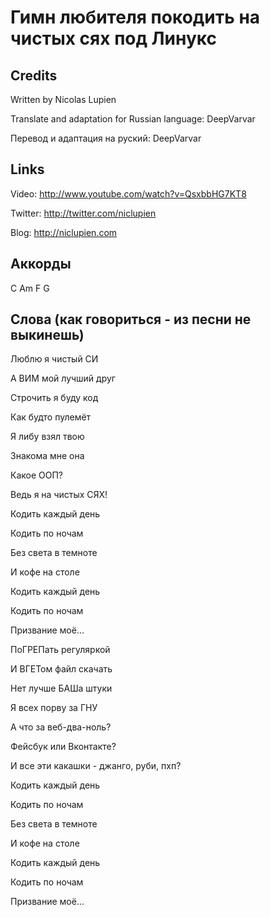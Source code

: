 Гимн любителя покодить на чистых сях под Линукс
==========================

Credits
-------

Written by Nicolas Lupien

Translate and adaptation for Russian language: DeepVarvar

Перевод и адаптация на руский: DeepVarvar


Links
-----

Video: <http://www.youtube.com/watch?v=QsxbbHG7KT8>

Twitter: <http://twitter.com/niclupien>

Blog: <http://niclupien.com>


Аккорды
------

C Am F G


Слова (как говориться - из песни не выкинешь)
------

Люблю я чистый СИ

А ВИМ мой лучший друг

Строчить я буду код

Как будто пулемёт


Я либу взял твою

Знакома мне она

Какое ООП?

Ведь я на чистых СЯХ!


Кодить каждый день

Кодить по ночам

Без света в темноте

И кофе на столе

Кодить каждый день

Кодить по ночам

Призвание моё...


ПоГРЕПать регуляркой

И ВГЕТом файл скачать

Нет лучше БАШа штуки

Я всех порву за ГНУ


А что за веб-два-ноль?

Фейсбук или Вконтакте?

И все эти какашки - джанго, руби, пхп?


Кодить каждый день

Кодить по ночам

Без света в темноте

И кофе на столе

Кодить каждый день

Кодить по ночам

Призвание моё...

